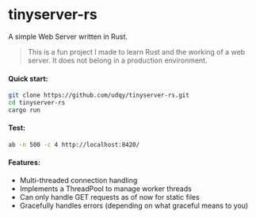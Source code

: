 
# tinyserver-rs

A simple Web Server written in Rust.
> This is a fun project I made to learn Rust and the working of a web server.
> It does not belong in a production environment.

####  Quick start:
```bash
git clone https://github.com/udqy/tinyserver-rs.git
cd tinyserver-rs
cargo run
```

#### Test:
```bash
ab -n 500 -c 4 http://localhost:8420/
```

#### Features:
- Multi-threaded connection handling   
- Implements a ThreadPool to manage worker threads  
- Can only handle GET requests as of now for static files
- Gracefully handles errors (depending on what graceful means to you)  
